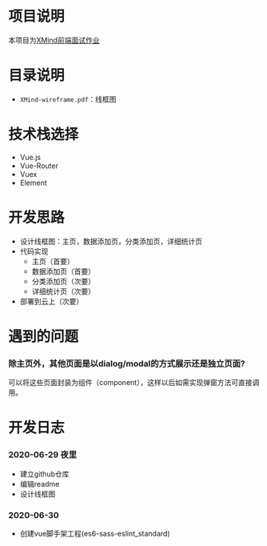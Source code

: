 # 项目说明
本项目为[XMind前端面试作业](https://github.com/xmindltd/hiring/blob/master/frontend-1/README.md)

# 目录说明
- ```XMind-wireframe.pdf```：线框图

# 技术栈选择
- Vue.js
- Vue-Router
- Vuex
- Element

# 开发思路
- 设计线框图：主页，数据添加页，分类添加页，详细统计页
- 代码实现
    - 主页（首要）
    - 数据添加页（首要）
    - 分类添加页（次要）
    - 详细统计页（次要）
- 部署到云上（次要）

# 遇到的问题
### 除主页外，其他页面是以dialog/modal的方式展示还是独立页面?
可以将这些页面封装为组件（component），这样以后如需实现弹窗方法可直接调用。

# 开发日志
### 2020-06-29 夜里
- 建立github仓库
- 编辑readme
- 设计线框图

### 2020-06-30
- 创建vue脚手架工程(es6-sass-eslint_standard)
